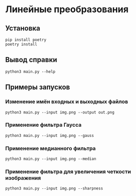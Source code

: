 # Линейные преобразования

## Установка
```
pip install poetry
poetry install
```

## Вывод справки
```
python3 main.py --help
```

## Примеры запусков
### Изменение имён входных и выходных файлов
```
python3 main.py --input img.png --output out.png
```
### Применение фильтра Гаусса
```
python3 main.py --input img.png --gauss
```
### Применение медианного фильтра
```
python3 main.py --input img.png --median
```
### Применение фильтра для увеличения четкости изображения
```
python3 main.py --input img.png --sharpness
```
